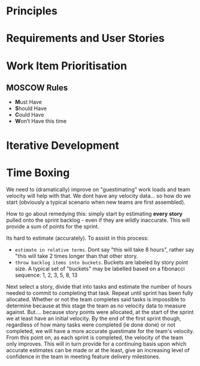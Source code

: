# Principles

# Requirements and User Stories

# Work Item Prioritisation
## MOSCOW Rules

- **M**ust Have
- **S**hould Have
- **C**ould Have
- **W**on’t Have this time

# Iterative Development

# Time Boxing

We need to (dramatically) improve on "guestimating" work loads and team velocity will help with that.
We dont have any velocity data... so how do we start (obviously a typical scenario when new teams are first assembled).

How to go about remedying this: simply start by estimating **every story** pulled onto the sprint backlog - even if they are wildly
inaccurate. This will provide a sum of points for the sprint.

Its hard to estimate (accurately). To assist in this process:
- `estimate in relative terms`. Dont say "this will take 8 hours", rather say "this will take 2 times longer than that other story.
- `throw backlog items into buckets`. Buckets are labeled by story point size. A typical set of "buckets" may be labelled based on
a fibonacci sequence: 1, 2, 3, 5, 8, 13

Next select a story, divide that into tasks and estimate the number of hours needed to commit to completing that task. Repeat until
sprint has been fully allocated. Whether or not the team completes said tasks is impossible to determine because at this stage the
team as no velocity data to measure against. But.... because story points were allocated, at the start of the sprint we at least have an initial 
velocity. By the end of the first sprint though, regardless of how many tasks were completed (ie done done) or not completed, we will have a more accurate guestimate 
for the team's velocity. From this point on, as each sprint is completed, the velocity of the team only improves. This will in turn
provide for a continuing basis upon which accurate estimates can be made or at the least, give an increasing level of confidence in the team in meeting feature delivery
milestones.
